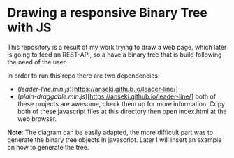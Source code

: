 # Drawing a responsive Binary Tree with JS

This repository is a result of my work trying to draw a web page, 
which later is going to feed an REST-API, so a have a binary 
tree that is build following the need of the user.

In order to run this repo there are two dependencies:
+ (_leader-line.min.js_)[https://anseki.github.io/leader-line/]
+ (_plain-draggable.min.js_)[https://anseki.github.io/leader-line/]
both of these projects are awesome, check them up for more information.
Copy both of these javascript files at this directory then open 
index.html at the web browser.

**Note**: The diagram can be easily adapted, the more difficult part 
was to generate the binary tree objects in javascript.
Later I will insert an example on how to generate the tree.



